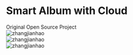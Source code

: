 # Smart Album with Cloud

Original Open Source Project<br/>
![zhangjianhao](https://github.com/zhangjianhao/Album/blob/master/screenshot/1.png)<br/>
![zhangjianhao](https://github.com/zhangjianhao/Album/blob/master/screenshot/2.png)<br/>
![zhangjianhao](https://github.com/zhangjianhao/Album/blob/master/screenshot/3.png)<br/>
